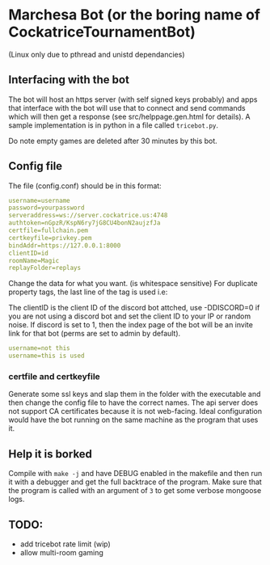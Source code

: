 # Marchesa Bot (or the boring name of CockatriceTournamentBot)
(Linux only due to pthread and unistd dependancies)

## Interfacing with the bot
The bot will host an https server (with self signed keys probably) and apps that
interface with the bot will use that to connect and send commands which will then
get a response (see src/helppage.gen.html for details). A sample implementation is
in python in a file called `tricebot.py`.

Do note empty games are deleted after 30 minutes by this bot.

## Config file
The file (config.conf) should be in this format:

```yaml
username=username
password=yourpassword
serveraddress=ws://server.cockatrice.us:4748
authtoken=nGpzR/KspN6ry7jG8CU4bonN2aujzfJa
certfile=fullchain.pem
certkeyfile=privkey.pem
bindAddr=https://127.0.0.1:8000
clientID=id
roomName=Magic
replayFolder=replays
```
Change the data for what you want. (is whitespace sensitive)
For duplicate property tags, the last line of the tag is used i.e:

The clientID is the client ID of the discord bot attched, use -DDISCORD=0 if you
are not using a discord bot and set the client ID to your IP or random noise. If
discord is set to 1, then the index page of the bot will be an invite link for
that bot (perms are set to admin by default).

```yaml
username=not this
username=this is used

```

### certfile and certkeyfile
Generate some ssl keys and slap them in the folder with the executable and then
change the config file to have the correct names. The api server does not support
CA certificates because it is not web-facing. Ideal configuration would have the
bot running on the same machine as the program that uses it.

## Help it is borked
Compile with `make -j` and have DEBUG enabled in the makefile and then run it 
with a debugger and get the full
backtrace of the program. Make sure that the program is called with an argument
of `3` to get some verbose mongoose logs.

## TODO:
- add tricebot rate limit (wip)
- allow multi-room gaming
